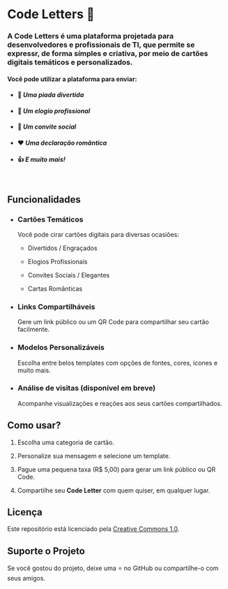# Code Letters 💌


### A **Code Letters** é uma plataforma projetada para desenvolvedores e profissionais de TI, que permite se expressr, de forma símples e criativa, por meio de cartões digitais temáticos e personalizados.

#### Você pode utilizar a plataforma para enviar:
  - #### 🤪 _Uma piada divertida_
  - #### 🤗 _Um elogio profissional_
  - #### 📅 _Um convite social_
  - #### ❤️ _Uma declaração romântica_
  - #### 👍 _E muito mais!_

<br />

## Funcionalidades

- ### Cartões Temáticos
  Você pode cirar cartões digitais para diversas ocasiões:

  - Divertidos / Engraçados

  - Elogios Profissionais

  - Convites Sociais / Elegantes
  
  - Cartas Românticas


- ### Links Compartilháveis
  Gere um link público ou um QR Code para compartilhar seu cartão facilmente. 


- ### Modelos Personalizáveis
  Escolha entre belos templates com opções de fontes, cores, icones e muito mais.


- ### Análise de visitas (disponível em breve)
  Acompanhe visualizações e reações aos seus cartões compartilhados.


## Como usar?

  1. Escolha uma categoria de cartão.

  2. Personalize sua mensagem e selecione um template.

  3. Pague uma pequena taxa (R$ 5,00) para gerar um link público ou QR Code.

  4. Compartilhe seu **Code Letter** com quem quiser, em qualquer lugar.


## Licença

  Este repositório está licenciado pela [Creative Commons 1.0](./LICENSE).


## Suporte o Projeto

  Se você gostou do projeto, deixe uma ⭐️ no GitHub ou compartilhe-o com seus amigos.